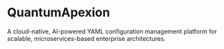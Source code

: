 # QuantumApexion
A cloud-native, AI-powered YAML configuration management platform for scalable, microservices-based enterprise architectures.
